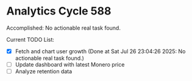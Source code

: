 # Analytics Cycle 588

Accomplished: No actionable real task found.

Current TODO List:

- [x] Fetch and chart user growth  (Done at Sat Jul 26 23:04:26 2025: No actionable real task found.)
- [ ] Update dashboard with latest Monero price
- [ ] Analyze retention data